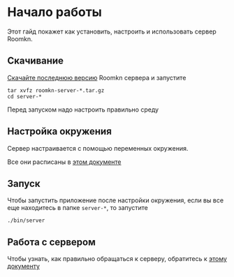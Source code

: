 # Начало работы

Этот гайд покажет как установить, настроить и использовать сервер Roomkn.

## Скачивание

[Скачайте последнюю версию](https://github.com/spbu-math-cs/roomkn/releases) 
Roomkn сервера и запустите

```shell
tar xvfz roomkn-server-*.tar.gz
cd server-*
```

Перед запуском надо настроить правильно среду

## Настройка окружения

Сервер настраивается с помощью переменных окружения.

Все они расписаны в [этом документе](configuration.md)

## Запуск

Чтобы запустить приложение после настройки окружения, 
если вы все еще находитесь в папке `server-*`, то запустите

```shell
./bin/server
```

## Работа с сервером

Чтобы узнать, как правильно обращаться к серверу, обратитесь к [этому документу](api.md)
